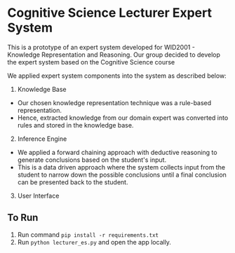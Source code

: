 # Cognitive Science Lecturer Expert System


This is a prototype of an expert system developed for WID2001 - Knowledge Representation and Reasoning. Our group decided to develop the expert system based on the Cognitive Science course


We applied expert system components into the system as described below:

1. Knowledge Base

- Our chosen knowledge representation technique was a rule-based representation.
- Hence, extracted knowledge from our domain expert was converted into rules and stored in the knowledge base.

2. Inference Engine

- We applied a forward chaining approach with deductive reasoning to generate conclusions based on the student's input.
- This is a data driven approach where the system collects input from the student to narrow down the possible conclusions until a final conclusion can be presented back to the student.

3. User Interface

## To Run

1. Run command `pip install -r requirements.txt`
2. Run `python lecturer_es.py` and open the app locally.
